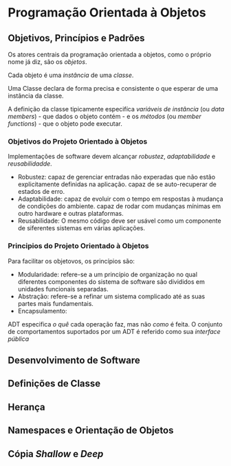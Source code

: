 # Programação Orientada à Objetos

## Objetivos, Princípios e Padrões
Os atores centrais da programação orientada a objetos, como o próprio nome já diz, são os _objetos_.

Cada objeto é uma *_instância_* de uma *_classe_*.

Uma Classe declara de forma precisa e consistente o que esperar de uma instância da classe.

A definição da classe tipicamente especifíca _variáveis de instância_ (ou _data members_) - que dados o objeto contém - e os _métodos_ (ou _member functions_) - que o objeto pode executar.

### Objetivos do Projeto Orientado à Objetos

Implementações de software devem alcançar _robustez_, _adaptabilidade_ e _reusabilidadde_.

* Robustez: capaz de gerenciar entradas não experadas que não estão explicitamente definidas na aplicação. capaz de se auto-recuperar de estados de erro.
* Adaptabilidade: capaz de evoluir com o tempo em respostas à mudança de condições do ambiente. capaz de rodar com mudanças mínimas em outro hardware e outras plataformas.
* Reusabilidade: O mesmo código deve ser usável como um componente de siferentes sistemas em várias aplicações.

### Principios do Projeto Orientado à Objetos

Para facilitar os objetovos, os princípios são:

* Modularidade: refere-se a um princípio de organização no qual diferentes componentes do sistema de software são divididos em unidades funcionais separadas.
* Abstração: refere-se a refinar um sistema complicado até as suas partes mais fundamentais.
* Encapsulamento: 

ADT especifica *_o quê_* cada operação faz, mas não *_como_* é feita. O conjunto de comportamentos suportados por um ADT é referido como sua *_interface pública_*

## Desenvolvimento de Software

## Definições de Classe

## Herança

## Namespaces e Orientação de Objetos

## Cópia _Shallow_ e _Deep_